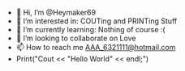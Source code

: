 - 👋 Hi, I’m @Heymaker69
- 👀 I’m interested in: COUTing and PRINTing Stuff
- 🌱 I’m currently learning: Nothing of course :(
- 💞️ I’m looking to collaborate on Love
- 📫 How to reach me AAA_6321111@hotmail.com
- Print("Cout << "Hello World" << endl;")
<!---
Heymaker69/Heymaker69 is a ✨ special ✨ repository because its `README.md` (this file) appears on your GitHub profile.
You can click the Preview link to take a look at your changes.
--->

